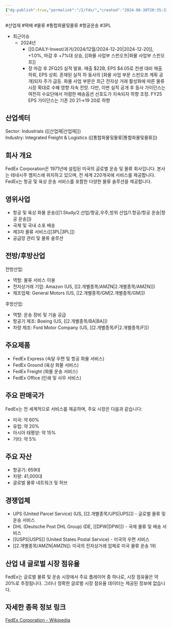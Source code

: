 ```yaml
---
{"dg-publish":true,"permalink":"/2/fdx/","created":"2024-08-30T20:35:33.331+09:00","updated":"2025-07-29T21:37:04.653+09:00"}
---
```


#산업재 #택배 #물류 #통합화물및물류 #항공운송 #3PL


- 최근이슈
	- 2024년
		- [[0.DAILY-Invest/과거/2024/12월/2024-12-20\|2024-12-20]], +1.0%, 마감 후 +7%대 상승, [[화물 사업부 스핀오프\|화물 사업부 스핀오프]]
		- 장 마감 후 2FQ25 실적 발표. 매출 $22B, EPS $4.05로 컨센 대비 매출 하회, EPS 상회. 혼재된 실적 하 동사의 [화물 사업 부문 스핀오프 계획 공개]되자 주가 급등. 화물 사업 부문은 최근 전자상 거래 활성화에 따른 물류 시장 확대로 수혜 영향 지속 전망. 다만, 이번 실적 공개 후 동사 가이던스는 여전히 수요단에서 저렴한 배송옵션 선호도가 지속되자 하향 조정. FY25 EPS 가이던스는 기존 $20~$21→$19~$20로 하향


## 산업섹터

Sector: Industrials ([[산업재\|산업재]])  
Industry: Integrated Freight & Logistics ([[통합화물및물류\|통합화물및물류]])

## 회사 개요

FedEx Corporation은 1971년에 설립된 미국의 글로벌 운송 및 물류 회사입니다. 본사는 테네시주 멤피스에 위치하고 있으며, 전 세계 220개국에 서비스를 제공합니다. FedEx는 항공 및 육상 운송 서비스를 포함한 다양한 물류 솔루션을 제공합니다.

## 영위사업

- 항공 및 육상 화물 운송([[1.Study/2.산업/항공,우주,방위 산업/1.항공/항공 운송\|항공 운송]])
- 국제 및 국내 소포 배송
- 제3자 물류 서비스([[3PL\|3PL]])
- 공급망 관리 및 물류 솔루션

## 전방/후방산업

전방산업:

- 역할: 물류 서비스 이용
- 전자상거래 기업: Amazon (US, [[2.개별종목/AMZN\|2.개별종목/AMZN]])
- 제조업체: General Motors (US, [[2.개별종목/GM\|2.개별종목/GM]])

후방산업:

- 역할: 운송 장비 및 기술 공급
- 항공기 제조: Boeing (US, [[2.개별종목/BA\|BA]])
- 차량 제조: Ford Motor Company (US, [[2.개별종목/F\|2.개별종목/F]])

## 주요제품

- FedEx Express (속달 우편 및 항공 화물 서비스)
- FedEx Ground (육상 화물 서비스)
- FedEx Freight (화물 운송 서비스)
- FedEx Office (인쇄 및 사무 서비스)

## 주요 판매국가

FedEx는 전 세계적으로 서비스를 제공하며, 주요 시장은 다음과 같습니다:

- 미국: 약 60%
- 유럽: 약 20%
- 아시아 태평양: 약 15%
- 기타: 약 5%

## 주요 자산

- 항공기: 659대
- 차량: 41,000대
- 글로벌 물류 네트워크 및 허브

## 경쟁업체

- UPS (United Parcel Service) (US, [[2.개별종목/UPS\|UPS]]) - 글로벌 물류 및 운송 서비스
- DHL (Deutsche Post DHL Group) (DE, [[DPW\|DPW]]) - 국제 물류 및 배송 서비스
- [[USPS\|USPS]] (United States Postal Service) - 미국의 우편 서비스
- [[2.개별종목/AMZN\|AMZN]]: 미국의 전자상거래 업체로 미국 물류 운송 1위

## 산업 내 글로벌 시장 점유율

FedEx는 글로벌 물류 및 운송 시장에서 주요 플레이어 중 하나로, 시장 점유율은 약 20%로 추정됩니다. 그러나 정확한 글로벌 시장 점유율 데이터는 제공된 정보에 없습니다.

## 자세한 종목 정보 링크

[FedEx Corporation - Wikipedia](https://ko.wikipedia.org/wiki/%ED%8E%98%EB%8D%B1%EC%8A%A4)